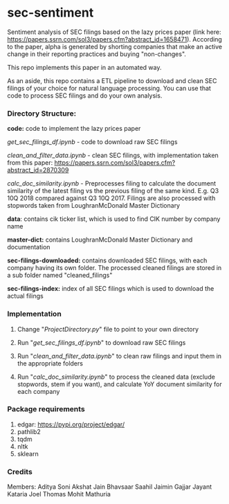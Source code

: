 # sec-sentiment
Sentiment analysis of SEC filings based on the lazy prices paper (link here: https://papers.ssrn.com/sol3/papers.cfm?abstract_id=1658471). 
According to the paper, alpha is generated by shorting companies that make an active change in their reporting practices and buying "non-changes". 

This repo implements this paper in an automated way.

As an aside, this repo contains a ETL pipeline to download and clean SEC filings of your choice for natural language processing. You can use that code to process SEC filings and do your own analysis. 

### Directory Structure:
**code:** code to implement the lazy prices paper
  
  _get_sec_filings_df.ipynb_ - code to download raw SEC filings
  
  _clean_and_filter_data.ipynb_ - clean SEC filings, with implementation taken from this paper: https://papers.ssrn.com/sol3/papers.cfm?abstract_id=2870309
  
  _calc_doc_similarity.ipynb_ - Preprocesses filing to calculate the document similarity of the latest filing vs the previous filing of the same kind. E.g. Q3 10Q 2018 compared against Q3 10Q 2017. Filings are also processed with stopwords taken from LoughranMcDonald Master Dictionary

**data**: contains cik ticker list, which is used to find CIK number by company name

**master-dict:** contains LoughranMcDonald Master Dictionary and documentation

**sec-filings-downloaded:** contains downloaded SEC filings, with each company having its own folder. The processed cleaned filings are stored in a sub folder named "cleaned_filings"

**sec-filings-index:** index of all SEC filings which is used to download the actual filings 


### Implementation
1) Change "_ProjectDirectory.py_" file to point to your own directory 

2) Run "_get_sec_filings_df.ipynb_" to download raw SEC filings

3) Run "_clean_and_filter_data.ipynb_" to clean raw filings and input them in the appropriate folders

4) Run "_calc_doc_similarity.ipynb_" to process the cleaned data (exclude stopwords, stem if you want), and calculate YoY document similarity for each company


### Package requirements
1) edgar: https://pypi.org/project/edgar/
2) pathlib2
3) tqdm
4) nltk
5) sklearn

### Credits

Members:
Aditya Soni
Akshat Jain
Bhavsaar Saahil
Jaimin Gajjar
Jayant Kataria
Joel Thomas
Mohit Mathuria
